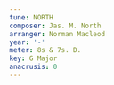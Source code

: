 ```yaml
---
tune: NORTH
composer: Jas. M. North
arranger: Norman Macleod
year: '-'
meter: 8s & 7s. D.
key: G Major
anacrusis: 0
---
```

